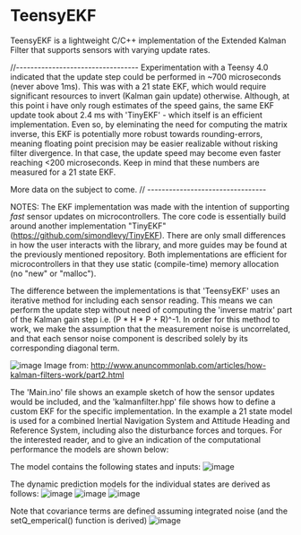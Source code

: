 # TeensyEKF
TeensyEKF is a lightweight C/C++ implementation of the Extended Kalman Filter that supports sensors with varying update rates.

//----------------------------------
Experimentation with a Teensy 4.0 indicated that the update step could be performed in ~700 microseconds (never above 1ms). This was with a 21 state EKF, which would require significant resources to invert (Kalman gain update) otherwise. Although, at this point i have only rough estimates of the speed gains, the same EKF update took about 2.4 ms with 'TinyEKF' - which itself is an efficient implementation. 
Even so, by eleminating the need for computing the matrix inverse, this EKF is potentially more robust towards rounding-errors, meaning floating point precision may be easier realizable without risking filter divergence. In that case, the update speed may become even faster reaching <200 microseconds. Keep in mind that these numbers are measured for a 21 state EKF.

More data on the subject to come.
// ---------------------------------

NOTES:
The EKF implementation was made with the intention of supporting _fast_ sensor updates on microcontrollers. The core code is essentially build around another implementation "TinyEKF" (https://github.com/simondlevy/TinyEKF). There are only small differences in how the user interacts with the library, and more guides may be found at the previously mentioned repository. Both implementations are efficient for microcontrollers in that they use static (compile-time) memory allocation (no "new" or "malloc").

The difference between the implementations is that 'TeensyEKF' uses an iterative method for including each sensor reading. This means we can perform the update step without need of computing the 'inverse matrix' part of the Kalman gain step i.e. (P * H * P + R)^-1. In order for this method to work, we make the assumption that the measurement noise is uncorrelated, and that each sensor noise component is described solely by its corresponding diagonal term.

![image](https://user-images.githubusercontent.com/40239379/119681705-96ad7080-be42-11eb-9e74-1ce96becbbdc.png)
Image from: http://www.anuncommonlab.com/articles/how-kalman-filters-work/part2.html

The 'Main.ino' file shows an example sketch of how the sensor updates would be included, and the 'kalmanfilter.hpp' file shows how to define a custom EKF for the specific implementation. In the example a 21 state model is used for a combined Inertial Navigation System and Attitude Heading and Reference System, including also the disturbance forces and torques. For the interested reader, and to give an indication of the computational performance the models are shown below:


The model contains the following states and inputs:
![image](https://user-images.githubusercontent.com/40239379/119683535-02dca400-be44-11eb-9d8b-18b9890e375a.png)

The dynamic prediction models for the individual states are derived as follows:
![image](https://user-images.githubusercontent.com/40239379/119683144-b5603700-be43-11eb-9eaa-6db330413de4.png)
![image](https://user-images.githubusercontent.com/40239379/119683418-ec364d00-be43-11eb-9c96-cc9086ae4174.png)
![image](https://user-images.githubusercontent.com/40239379/119683001-9cf01c80-be43-11eb-9ae9-fc97a5dcddbf.png)

Note that covariance terms are defined assuming integrated noise (and the setQ_emperical() function is derived)
![image](https://user-images.githubusercontent.com/40239379/119683362-dfb1f480-be43-11eb-808d-db5a5c875c9c.png)
